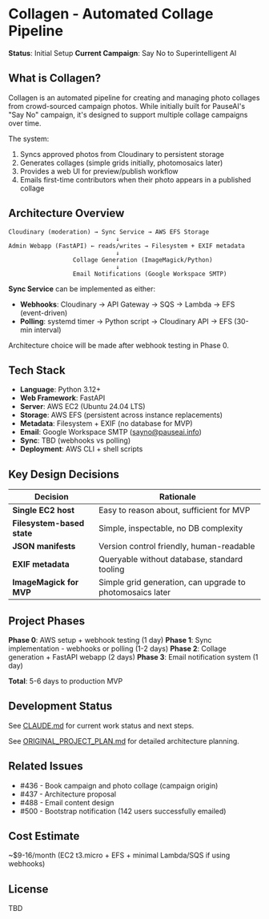 # Collagen - Automated Collage Pipeline

**Status**: Initial Setup
**Current Campaign**: Say No to Superintelligent AI

## What is Collagen?

Collagen is an automated pipeline for creating and managing photo collages from crowd-sourced campaign photos. While initially built for PauseAI's "Say No" campaign, it's designed to support multiple collage campaigns over time.

The system:
1. Syncs approved photos from Cloudinary to persistent storage
2. Generates collages (simple grids initially, photomosaics later)
3. Provides a web UI for preview/publish workflow
4. Emails first-time contributors when their photo appears in a published collage

## Architecture Overview

```
Cloudinary (moderation) → Sync Service → AWS EFS Storage
                              ↓
Admin Webapp (FastAPI) ← reads/writes → Filesystem + EXIF metadata
                              ↓
                  Collage Generation (ImageMagick/Python)
                              ↓
                  Email Notifications (Google Workspace SMTP)
```

**Sync Service** can be implemented as either:
- **Webhooks**: Cloudinary → API Gateway → SQS → Lambda → EFS (event-driven)
- **Polling**: systemd timer → Python script → Cloudinary API → EFS (30-min interval)

Architecture choice will be made after webhook testing in Phase 0.

## Tech Stack

- **Language**: Python 3.12+
- **Web Framework**: FastAPI
- **Server**: AWS EC2 (Ubuntu 24.04 LTS)
- **Storage**: AWS EFS (persistent across instance replacements)
- **Metadata**: Filesystem + EXIF (no database for MVP)
- **Email**: Google Workspace SMTP (sayno@pauseai.info)
- **Sync**: TBD (webhooks vs polling)
- **Deployment**: AWS CLI + shell scripts

## Key Design Decisions

| Decision | Rationale |
|----------|-----------|
| **Single EC2 host** | Easy to reason about, sufficient for MVP |
| **Filesystem-based state** | Simple, inspectable, no DB complexity |
| **JSON manifests** | Version control friendly, human-readable |
| **EXIF metadata** | Queryable without database, standard tooling |
| **ImageMagick for MVP** | Simple grid generation, can upgrade to photomosaics later |

## Project Phases

**Phase 0**: AWS setup + webhook testing (1 day)
**Phase 1**: Sync implementation - webhooks or polling (1-2 days)
**Phase 2**: Collage generation + FastAPI webapp (2 days)
**Phase 3**: Email notification system (1 day)

**Total**: 5-6 days to production MVP

## Development Status

See [CLAUDE.md](CLAUDE.md) for current work status and next steps.

See [ORIGINAL_PROJECT_PLAN.md](ORIGINAL_PROJECT_PLAN.md) for detailed architecture planning.

## Related Issues

- #436 - Book campaign and photo collage (campaign origin)
- #437 - Architecture proposal
- #488 - Email content design
- #500 - Bootstrap notification (142 users successfully emailed)

## Cost Estimate

~$9-16/month (EC2 t3.micro + EFS + minimal Lambda/SQS if using webhooks)

## License

TBD
